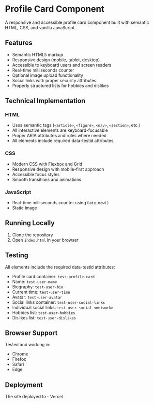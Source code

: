# Profile Card Component

A responsive and accessible profile card component built with semantic HTML, CSS, and vanilla JavaScript.

## Features

- Semantic HTML5 markup
- Responsive design (mobile, tablet, desktop)
- Accessible to keyboard users and screen readers
- Real-time milliseconds counter
- Optional image upload functionality
- Social links with proper security attributes
- Properly structured lists for hobbies and dislikes

## Technical Implementation

### HTML

- Uses semantic tags (`<article>`, `<figure>`, `<nav>`, `<section>`, etc.)
- All interactive elements are keyboard-focusable
- Proper ARIA attributes and roles where needed
- All elements include required data-testid attributes

### CSS

- Modern CSS with Flexbox and Grid
- Responsive design with mobile-first approach
- Accessible focus styles
- Smooth transitions and animations

### JavaScript

- Real-time milliseconds counter using `Date.now()`
- Static image

## Running Locally

1. Clone the repository
2. Open `index.html` in your browser

## Testing

All elements include the required data-testid attributes:

- Profile card container: `test-profile-card`
- Name: `test-user-name`
- Biography: `test-user-bio`
- Current time: `test-user-time`
- Avatar: `test-user-avatar`
- Social links container: `test-user-social-links`
- Individual social links: `test-user-social-<network>`
- Hobbies list: `test-user-hobbies`
- Dislikes list: `test-user-dislikes`

## Browser Support

Tested and working in:

- Chrome
- Firefox
- Safari
- Edge

## Deployment

The site deployed to - Vercel
